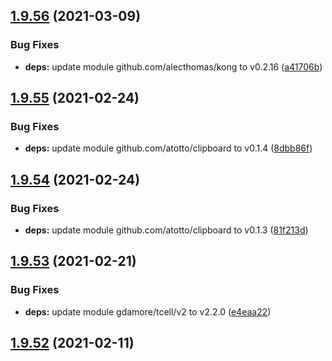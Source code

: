 ## [1.9.56](https://github.com/dds/aoc2020/compare/v1.9.55...v1.9.56) (2021-03-09)


### Bug Fixes

* **deps:** update module github.com/alecthomas/kong to v0.2.16 ([a41706b](https://github.com/dds/aoc2020/commit/a41706bc7dce6d30cf8e4936a737559c2c36da77))



## [1.9.55](https://github.com/dds/aoc2020/compare/v1.9.54...v1.9.55) (2021-02-24)


### Bug Fixes

* **deps:** update module github.com/atotto/clipboard to v0.1.4 ([8dbb86f](https://github.com/dds/aoc2020/commit/8dbb86f74a48143290905df9267005703269a495))



## [1.9.54](https://github.com/dds/aoc2020/compare/v1.9.53...v1.9.54) (2021-02-24)


### Bug Fixes

* **deps:** update module github.com/atotto/clipboard to v0.1.3 ([81f213d](https://github.com/dds/aoc2020/commit/81f213d1a83efa31d0b23b40427f28b8bfaf46ce))



## [1.9.53](https://github.com/dds/aoc2020/compare/v1.9.52...v1.9.53) (2021-02-21)


### Bug Fixes

* **deps:** update module gdamore/tcell/v2 to v2.2.0 ([e4eaa22](https://github.com/dds/aoc2020/commit/e4eaa22d93cd6ba23803918d6782c33839feed1a))



## [1.9.52](https://github.com/dds/aoc2020/compare/v1.9.51...v1.9.52) (2021-02-11)



